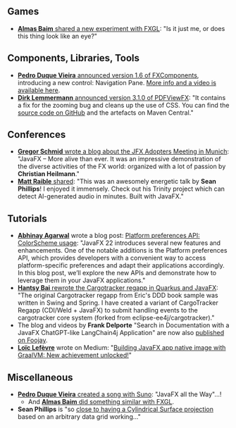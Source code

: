 ## Games

* [**Almas Baim** shared a new experiment with FXGL](https://twitter.com/AlmasBaim/status/1776166816814977289): "Is it just me, or does this thing look like an eye?"

## Components, Libraries, Tools

* [**Pedro Duque Vieira** announced version 1.6 of FXComponents](https://twitter.com/P_Duke/status/1777378767670841488), introducing a new control: Navigation Pane. [More info and a video is available here](https://www.pixelduke.com/2024/04/08/fxcomponents-version-1-6-released/).
* [**Dirk Lemmermann** announced version 3.1.0 of PDFViewFX](https://twitter.com/dlemmermann/status/1777686986003796056): "It contains a fix for the zooming bug and cleans up the use of CSS. You can find the [source code on GitHub](https://github.com/dlsc-software-consulting-gmbh/PDFViewFX) and the artefacts on Maven Central."

## Conferences

* [**Gregor Schmid** wrote a blog about the JFX Adopters Meeting in Munich](https://www.qfs.de/en/blog/article/javafx-more-alive-than-ever.html): "JavaFX – More alive than ever. It was an impressive demonstration of the diverse activities of the FX world: organized with a lot of passion by **Christian Heilmann**."
* [**Matt Raible** shared](https://twitter.com/mraible/status/1778156667764408768): "This was an awesomely energetic talk by **Sean Phillips**! I enjoyed it immensely. Check out his Trinity project which can detect AI-generated audio in minutes. Built with JavaFX."

## Tutorials

* [**Abhinay Agarwal**](https://twitter.com/iAbhinay) wrote a blog post: [Platform preferences API: ColorScheme usage](https://abhinay.xyz/javafx/2024/04/06/Platform-preferences-API.html): "JavaFX 22 introduces several new features and enhancements. One of the notable additions is the Platform preferences API, which provides developers with a convenient way to access platform-specific preferences and adapt their applications accordingly. In this blog post, we’ll explore the new APIs and demonstrate how to leverage them in your JavaFX applications."
* [**Hantsy Bai** rewrote the Cargotracker regapp in Quarkus and JavaFX](https://github.com/hantsy/quarkus-cargotracker-regapp): "The original Cargotracker regapp from Eric's DDD book sample was written in Swing and Spring. I have created a variant of CargoTracker Regapp (CDI/Weld + JavaFX) to submit handling events to the cargotracker core system (forked from eclipse-ee4j/cargotracker)."
* The blog and videos by **Frank Delporte** "Search in Documentation with a JavaFX ChatGPT-like LangChain4j Application" are now also [published on Foojay](https://foojay.io/today/search-in-documentation-with-a-javafx-chat-langchain4j-application/).
* [**Loïc Lefèvre**](https://twitter.com/Loic__Lefevre/) wrote on Medium: "[Building JavaFX app native image with GraalVM: New achievement unlocked!](https://medium.com/db-one/building-javafx-app-native-image-with-graalvm-new-achievement-unlocked-c5e236ecf11d)"

## Miscellaneous

* [**Pedro Duque Vieira** created a song with Suno](https://twitter.com/P_Duke/status/1777678966746161226): "JavaFX all the Way"...!
    * And [**Almas Baim** did something similar with FXGL](https://twitter.com/AlmasBaim/status/1777381482257944904).
* **Sean Phillips** is "so [close to having a Cylindrical Surface projection](https://twitter.com/SeanMiPhillips/status/1777434462478803387) based on an arbitrary data grid working..."

